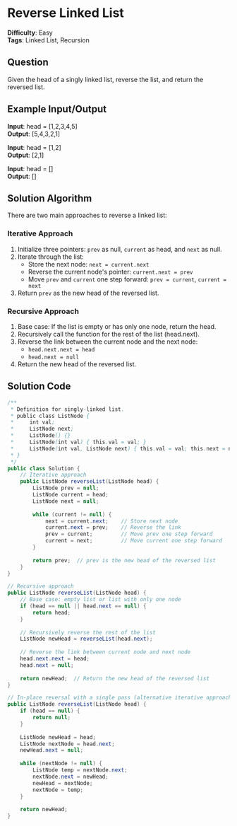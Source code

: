 # Reverse Linked List

**Difficulty**: Easy  
**Tags**: Linked List, Recursion

## Question
Given the head of a singly linked list, reverse the list, and return the reversed list.

## Example Input/Output
**Input**: head = [1,2,3,4,5]  
**Output**: [5,4,3,2,1]

**Input**: head = [1,2]  
**Output**: [2,1]

**Input**: head = []  
**Output**: []

## Solution Algorithm
There are two main approaches to reverse a linked list:

### Iterative Approach
1. Initialize three pointers: `prev` as null, `current` as head, and `next` as null.
2. Iterate through the list:
   - Store the next node: `next = current.next`
   - Reverse the current node's pointer: `current.next = prev`
   - Move `prev` and `current` one step forward: `prev = current`, `current = next`
3. Return `prev` as the new head of the reversed list.

### Recursive Approach
1. Base case: If the list is empty or has only one node, return the head.
2. Recursively call the function for the rest of the list (head.next).
3. Reverse the link between the current node and the next node:
   - `head.next.next = head`
   - `head.next = null`
4. Return the new head of the reversed list.

## Solution Code
```java
/**
 * Definition for singly-linked list.
 * public class ListNode {
 *     int val;
 *     ListNode next;
 *     ListNode() {}
 *     ListNode(int val) { this.val = val; }
 *     ListNode(int val, ListNode next) { this.val = val; this.next = next; }
 * }
 */
public class Solution {
    // Iterative approach
    public ListNode reverseList(ListNode head) {
        ListNode prev = null;
        ListNode current = head;
        ListNode next = null;
        
        while (current != null) {
            next = current.next;    // Store next node
            current.next = prev;    // Reverse the link
            prev = current;         // Move prev one step forward
            current = next;         // Move current one step forward
        }
        
        return prev;  // prev is the new head of the reversed list
    }
}
```

```java
// Recursive approach
public ListNode reverseList(ListNode head) {
    // Base case: empty list or list with only one node
    if (head == null || head.next == null) {
        return head;
    }
    
    // Recursively reverse the rest of the list
    ListNode newHead = reverseList(head.next);
    
    // Reverse the link between current node and next node
    head.next.next = head;
    head.next = null;
    
    return newHead;  // Return the new head of the reversed list
}
```

```java
// In-place reversal with a single pass (alternative iterative approach)
public ListNode reverseList(ListNode head) {
    if (head == null) {
        return null;
    }
    
    ListNode newHead = head;
    ListNode nextNode = head.next;
    newHead.next = null;
    
    while (nextNode != null) {
        ListNode temp = nextNode.next;
        nextNode.next = newHead;
        newHead = nextNode;
        nextNode = temp;
    }
    
    return newHead;
}
``` 